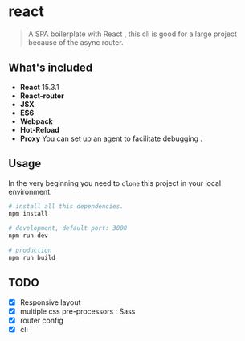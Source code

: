 # react

> A SPA boilerplate with React , this cli is good for a large project because of the async router.


## What's included
 - **React** 15.3.1
 - **React-router** 
 - **JSX**
 - **ES6**
 - **Webpack**
 - **Hot-Reload**
 - **Proxy** You can set up an agent to facilitate debugging .

## Usage

In the very beginning you need to `clone` this project in your local environment.
```bash
# install all this dependencies.
npm install

# development, default port: 3000
npm run dev

# production
npm run build
```


## TODO
- [x] Responsive layout
- [x] multiple css pre-processors : Sass
- [x] router config
- [x] cli
